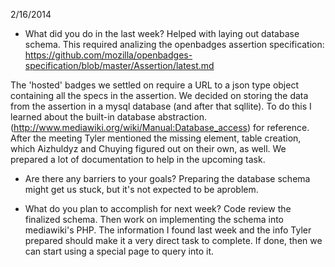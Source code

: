 2/16/2014

- What did you do in the last week?
Helped with laying out database schema. This required analizing the openbadges assertion specification: https://github.com/mozilla/openbadges-specification/blob/master/Assertion/latest.md

The 'hosted' badges we settled on require a URL to a json type object containing all the specs in the assertion. We decided on storing the data from the assertion in a mysql database (and after that sqllite). To do this I learned about the built-in database abstraction. (http://www.mediawiki.org/wiki/Manual:Database_access) for reference. After the meeting  Tyler mentioned the missing element, table creation, which Aizhuldyz and Chuying figured out on their own, as well. We prepared a lot of documentation to help in the upcoming task.

- Are there any barriers to your goals?
Preparing the database schema might get us stuck, but it's not expected to be aproblem.

- What do you plan to accomplish for next week?
Code review the finalized schema. Then work on implementing the schema into mediawiki's PHP. The information I found last week and the info Tyler prepared should make it a very direct task to complete. If done, then we can start using a special page to query into it.
